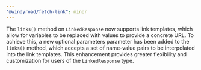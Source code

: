 ```yaml
---
"@windyroad/fetch-link": minor
---
```


The `links()` method on `LinkedResponse` now supports link templates, which allow for variables
to be replaced with values to provide a concrete URL. To achieve this, a new optional parameters
parameter has been added to the `links()` method, which accepts a set of name-value pairs to be
interpolated into the link templates. This enhancement provides greater flexibility and
customization for users of the `LinkedResponse` type.
